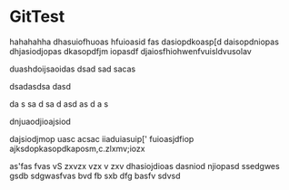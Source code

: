 # GitTest
hahahahha
dhasuiofhuoas
hfuioasid
fas
dasiopdkoasp[d
daisopdniopas
dhjasiodjopas
dkasopdfjm
iopasdf
djaiosfhiohwenfvuisldvusolav


duashdoijsaoidas
dsad
sad
sacas
 

dsadasdsa
dasd


da
s
sa
d
sa
d
asd
as
d
a
s



dnjuaodjioajsiod


dajsiodjmop
uasc
acsac
iiaduiasuip['
fuioasjdfiop
ajksdopkasopdkaposm,c.zlxmv;iozx

as'fas
fvas
vS
zxvzx
vzx
v
zxv
dhasiojdioas
dasniod
njiopasd
ssedgwes
gsdb
sdgwasfvas
bvd
fb
sxb 
dfg
basfv
sdvsd
